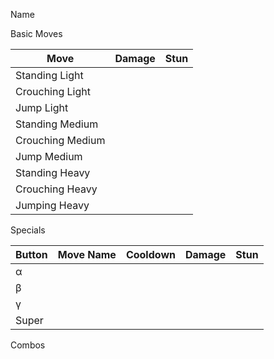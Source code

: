 Name

Basic Moves

| Move             | Damage | Stun |
|------------------|--------|------|
|Standing Light    |        |      |
|Crouching Light   |        |      |
|Jump Light        |        |      |
|Standing Medium   |        |      |
|Crouching Medium  |        |      | 
|Jump Medium       |        |      |
|Standing Heavy    |        |      | 
|Crouching Heavy   |        |      |
|Jumping Heavy     |        |      |

Specials

|Button | Move Name | Cooldown | Damage | Stun |
|-------|-----------|----------|--------|------|
| α     |           |          |        |      |
| β     |           |          |        |      |
| γ     |           |          |        |      |
| Super |           |          |        |      |

Combos

